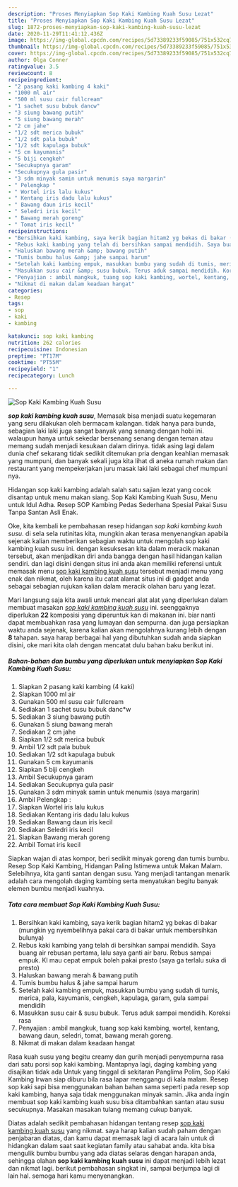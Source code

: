 ```yaml
---
description: "Proses Menyiapkan Sop Kaki Kambing Kuah Susu Lezat"
title: "Proses Menyiapkan Sop Kaki Kambing Kuah Susu Lezat"
slug: 1872-proses-menyiapkan-sop-kaki-kambing-kuah-susu-lezat
date: 2020-11-29T11:41:12.436Z
image: https://img-global.cpcdn.com/recipes/5d73389233f59085/751x532cq70/sop-kaki-kambing-kuah-susu-foto-resep-utama.jpg
thumbnail: https://img-global.cpcdn.com/recipes/5d73389233f59085/751x532cq70/sop-kaki-kambing-kuah-susu-foto-resep-utama.jpg
cover: https://img-global.cpcdn.com/recipes/5d73389233f59085/751x532cq70/sop-kaki-kambing-kuah-susu-foto-resep-utama.jpg
author: Olga Conner
ratingvalue: 3.5
reviewcount: 8
recipeingredient:
- "2 pasang kaki kambing 4 kaki"
- "1000 ml air"
- "500 ml susu cair fullcream"
- "1 sachet susu bubuk dancw"
- "3 siung bawang putih"
- "5 siung bawang merah"
- "2 cm jahe"
- "1/2 sdt merica bubuk"
- "1/2 sdt pala bubuk"
- "1/2 sdt kapulaga bubuk"
- "5 cm kayumanis"
- "5 biji cengkeh"
- "Secukupnya garam"
- "Secukupnya gula pasir"
- "3 sdm minyak samin untuk menumis saya margarin"
- " Pelengkap "
- " Wortel iris lalu kukus"
- " Kentang iris dadu lalu kukus"
- " Bawang daun iris kecil"
- " Seledri iris kecil"
- " Bawang merah goreng"
- " Tomat iris kecil"
recipeinstructions:
- "Bersihkan kaki kambing, saya kerik bagian hitam2 yg bekas di bakar (mungkin yg nyembelihnya pakai cara di bakar untuk membersihkan bulunya)"
- "Rebus kaki kambing yang telah di bersihkan sampai mendidih. Saya buang air rebusan pertama, lalu saya ganti air baru. Rebus sampai empuk. Kl mau cepat empuk boleh pakai presto (saya ga terlalu suka di presto)"
- "Haluskan bawang merah &amp; bawang putih"
- "Tumis bumbu halus &amp; jahe sampai harum"
- "Setelah kaki kambing empuk, masukkan bumbu yang sudah di tumis, merica, pala, kayumanis, cengkeh, kapulaga, garam, gula sampai mendidih"
- "Masukkan susu cair &amp; susu bubuk. Terus aduk sampai mendidih. Koreksi rasa"
- "Penyajian : ambil mangkuk, tuang sop kaki kambing, wortel, kentang, bawang daun, seledri, tomat, bawang merah goreng."
- "Nikmat di makan dalam keadaan hangat"
categories:
- Resep
tags:
- sop
- kaki
- kambing

katakunci: sop kaki kambing 
nutrition: 262 calories
recipecuisine: Indonesian
preptime: "PT17M"
cooktime: "PT55M"
recipeyield: "1"
recipecategory: Lunch

---
```



![Sop Kaki Kambing Kuah Susu](https://img-global.cpcdn.com/recipes/5d73389233f59085/751x532cq70/sop-kaki-kambing-kuah-susu-foto-resep-utama.jpg)

<b><i>sop kaki kambing kuah susu</i></b>, Memasak bisa menjadi suatu kegemaran yang seru dilakukan oleh bermacam kalangan. tidak hanya para bunda, sebagian laki laki juga sangat banyak yang senang dengan hobi ini. walaupun hanya untuk sekedar bersenang senang dengan teman atau memang sudah menjadi kesukaan dalam dirinya. tidak asing lagi dalam dunia chef sekarang tidak sedikit ditemukan pria dengan keahlian memasak yang mumpuni, dan banyak sekali juga kita lihat di aneka rumah makan dan restaurant yang mempekerjakan juru masak laki laki sebagai chef mumpuni nya.

Hidangan sop kaki kambing adalah salah satu sajian lezat yang cocok disantap untuk menu makan siang. Sop Kaki Kambing Kuah Susu, Menu untuk Idul Adha. Resep SOP Kambing Pedas Sederhana Spesial Pakai Susu Tanpa Santan Asli Enak.

Oke, kita kembali ke pembahasan resep hidangan <i>sop kaki kambing kuah susu</i>. di sela sela rutinitas kita, mungkin akan terasa menyenangkan apabila sejenak kalian memberikan sebagian waktu untuk mengolah sop kaki kambing kuah susu ini. dengan kesuksesan kita dalam meracik makanan tersebut, akan menjadikan diri anda bangga dengan hasil hidangan kalian sendiri. dan lagi disini dengan situs ini anda akan memiliki referensi untuk memasak menu <u>sop kaki kambing kuah susu</u> tersebut menjadi menu yang enak dan nikmat, oleh karena itu catat alamat situs ini di gadget anda sebagai sebagian rujukan kalian dalam meracik olahan baru yang lezat.


Mari langsung saja kita awali untuk mencari alat alat yang diperlukan dalam membuat masakan <u><i>sop kaki kambing kuah susu</i></u> ini. seenggaknya diperlukan <b>22</b> komposisi yang diperuntuk kan di makanan ini. biar nanti dapat membuahkan rasa yang lumayan dan sempurna. dan juga persiapkan waktu anda sejenak, karena kalian akan mengolahnya kurang lebih dengan <b>8</b> tahapan. saya harap berbagai hal yang dibutuhkan sudah anda siapkan disini, oke mari kita olah dengan mencatat dulu bahan baku berikut ini.

<!--inarticleads1-->

##### Bahan-bahan dan bumbu yang diperlukan untuk menyiapkan Sop Kaki Kambing Kuah Susu:

1. Siapkan 2 pasang kaki kambing (4 kaki)
1. Siapkan 1000 ml air
1. Gunakan 500 ml susu cair fullcream
1. Sediakan 1 sachet susu bubuk danc*w
1. Sediakan 3 siung bawang putih
1. Gunakan 5 siung bawang merah
1. Sediakan 2 cm jahe
1. Siapkan 1/2 sdt merica bubuk
1. Ambil 1/2 sdt pala bubuk
1. Sediakan 1/2 sdt kapulaga bubuk
1. Gunakan 5 cm kayumanis
1. Siapkan 5 biji cengkeh
1. Ambil Secukupnya garam
1. Sediakan Secukupnya gula pasir
1. Gunakan 3 sdm minyak samin untuk menumis (saya margarin)
1. Ambil  Pelengkap :
1. Siapkan  Wortel iris lalu kukus
1. Sediakan  Kentang iris dadu lalu kukus
1. Sediakan  Bawang daun iris kecil
1. Sediakan  Seledri iris kecil
1. Siapkan  Bawang merah goreng
1. Ambil  Tomat iris kecil


Siapkan wajan di atas kompor, beri sedikit minyak goreng dan tumis bumbu. Resep Sop Kaki Kambing, Hidangan Paling Istimewa untuk Makan Malam. Selebihnya, kita ganti santan dengan susu. Yang menjadi tantangan menarik adalah cara mengolah daging kambing serta menyatukan begitu banyak elemen bumbu menjadi kuahnya. 

<!--inarticleads2-->

##### Tata cara membuat Sop Kaki Kambing Kuah Susu:

1. Bersihkan kaki kambing, saya kerik bagian hitam2 yg bekas di bakar (mungkin yg nyembelihnya pakai cara di bakar untuk membersihkan bulunya)
1. Rebus kaki kambing yang telah di bersihkan sampai mendidih. Saya buang air rebusan pertama, lalu saya ganti air baru. Rebus sampai empuk. Kl mau cepat empuk boleh pakai presto (saya ga terlalu suka di presto)
1. Haluskan bawang merah &amp; bawang putih
1. Tumis bumbu halus &amp; jahe sampai harum
1. Setelah kaki kambing empuk, masukkan bumbu yang sudah di tumis, merica, pala, kayumanis, cengkeh, kapulaga, garam, gula sampai mendidih
1. Masukkan susu cair &amp; susu bubuk. Terus aduk sampai mendidih. Koreksi rasa
1. Penyajian : ambil mangkuk, tuang sop kaki kambing, wortel, kentang, bawang daun, seledri, tomat, bawang merah goreng.
1. Nikmat di makan dalam keadaan hangat


Rasa kuah susu yang begitu creamy dan gurih menjadi penyempurna rasa dari satu porsi sop kaki kambing. Mantapnya lagi, daging kambing yang disajikan tidak ada Untuk yang tinggal di sekitaran Panglima Polim, Sop Kaki Kambing Irwan siap diburu bila rasa lapar menggangu di kala malam. Resep sop kaki sapi bisa menggunakan bahan bahan sama seperti pada resep sop kaki kambing, hanya saja tidak menggunakan minyak samin. Jika anda ingin membuat sop kaki kambing kuah susu bisa ditambahkan santan atau susu secukupnya. Masakan masakan tulang memang cukup banyak. 

Diatas adalah sedikit pembahasan hidangan tentang resep <u>sop kaki kambing kuah susu</u> yang nikmat. saya harap kalian sudah paham dengan penjabaran diatas, dan kamu dapat memasak lagi di acara lain untuk di hidangkan dalam saat saat kegiatan family atau sahabat anda. kita bisa mengulik bumbu bumbu yang ada diatas selaras dengan harapan anda, sehingga olahan <b>sop kaki kambing kuah susu</b> ini dapat menjadi lebih lezat dan nikmat lagi. berikut pembahasan singkat ini, sampai berjumpa lagi di lain hal. semoga hari kamu menyenangkan.
